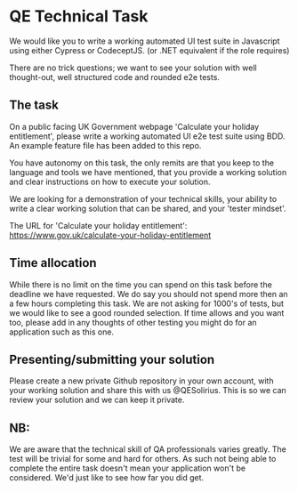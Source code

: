 # QE Technical Task

We would like you to write a working automated UI test suite in Javascript using either Cypress or CodeceptJS.  (or .NET equivalent if the role requires)

There are no trick questions; we want to see your solution with well thought-out, well structured code and rounded e2e tests.

## The task

On a public facing UK Government webpage 'Calculate your holiday entitlement', please write a working automated UI e2e test suite using BDD. An example feature file has been added to this repo.

You have autonomy on this task, the only remits are that you keep to the language and tools we have mentioned, that you provide a working solution and clear instructions on how to execute your solution.

We are looking for a demonstration of your technical skills, your ability to write a clear working solution that can be shared, and your 'tester mindset'.

The URL for 'Calculate your holiday entitlement': https://www.gov.uk/calculate-your-holiday-entitlement

## Time allocation

While there is no limit on the time you can spend on this task before the deadline we have requested. We do say you should not spend more then an a few hours completing this task. We are not asking for 1000's of tests, but we would like to see a good rounded selection. If time allows and you want too, please add in any thoughts of other testing you might do for an application such as this one.

## Presenting/submitting your solution

Please create a new private Github repository in your own account, with your working solution and share this with us @QESolirius. This is so we can review your solution and we can keep it private.

## NB:

We are aware that the technical skill of QA professionals varies greatly. The test will be trivial for some and hard for others. As such not being able to complete the entire task doesn't mean your application won't be considered. We'd just like to see how far you did get.